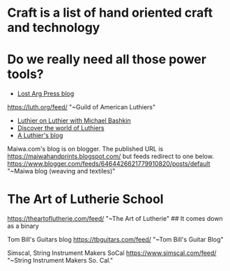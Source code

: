 
# Craft is a list of hand oriented craft and technology
# Do we really need all those power tools?

- [Lost Arg Press blog](https://blog.lostartpress.com/feed/)

https://luth.org/feed/ "~Guild of American Luthiers"

- [Luthier on Luthier with Michael Bashkin](https://feeds.libsyn.com/94579/rss)
- [Discover the world of Luthiers](https://luthiers.com/feed/)
- [A Luthier's blog](https://guitar-maker.blogspot.com/feeds/posts/default?alt=rss)

Maiwa.com's blog is on blogger. The published URL is https://maiwahandprints.blogspot.com/ but feeds
redirect to one below.
https://www.blogger.com/feeds/6464426621779910820/posts/default "~Maiwa blog (weaving and textiles)"

# The Art of Lutherie School

https://theartoflutherie.com/feed/ "~The Art of Lutherie" ## It comes down as a binary

Tom Bill's Guitars blog
https://tbguitars.com/feed/ "~Tom Bill's Guitar Blog"

Simscal, String Instrument Makers SoCal
https://www.simscal.com/feed/ "~String Instrument Makers So. Cal."

